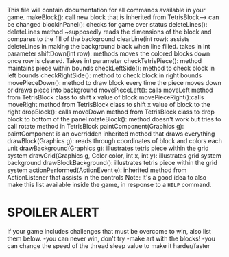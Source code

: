 This file will contain documentation for all commands available in your game.
makeBlock(): call new block that is inherited from TetrisBlock--> can be changed 
blockinPanel(): checks for game over status
deleteLines(): deleteLines method ~supposedly reads the dimensions of the block and compares to the fill of the background
clearLine(int row): assists deleteLines in making the background black when line filled. takes in int parameter
shiftDown(int row): methods moves the colored blocks down once row is cleared. Takes int parameter
checkTetrisPiece(): method maintains piece within bounds
checkLeftSide(): method to check block in left bounds
checkRightSide(): method to check block in right bounds
movePieceDown(): method to draw block every time the piece moves down or draws piece into background
movePieceLeft(): calls moveLeft method from TetrisBlock class to shift x value of block
movePieceRight():calls moveRight method from TetrisBlock class to shift x value of block to the right
dropBlock(): calls moveDown method from TetrisBlock class to drop block to bottom of the panel
rotateBlock(): method doesn't work but tries to call rotate method in TetrisBlock
paintComponent(Graphics g): paintComponent is an overridden inherited method that draws everything
drawBlock(Graphics g): reads through coordinates of block and colors each unit 
drawBackground(Graphics g): illustrates tetris piece within the grid system 
drawGrid(Graphics g, Color color, int x, int y): illustrates grid system background
drawBlockBackground(): illustrates tetris piece within the grid system
actionPerformed(ActionEvent e): inherited method from ActionListener that assists in the controls
Note:  It's a good idea to also make this list available inside the game, in response to a `HELP` command.




# SPOILER ALERT

If your game includes challenges that must be overcome to win, also list them below.
-you can never win, don't try
-make art with the blocks! 
-you can change the speed of the thread sleep value to make it harder/faster